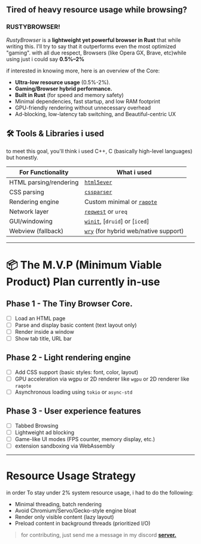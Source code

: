 ## Tired of heavy resource usage while browsing?
### RUSTYBROWSER!

*RustyBrowser* is a **lightweight yet powerful browser in Rust** that while writing this. I'll try to say that it outperforms even the most optimized "gaming". with all due respect, Browsers (like Opera GX, Brave, etc)while using just i could say **0.5%–2%**

if interested in knowing more, here is an overview of the Core:
* **Ultra-low resource usage** (0.5%-2%).
* **Gaming/Browser hybrid performance.**
* **Built in Rust** (for speed and memory safety)
* Minimal dependencies, fast startup, and low RAM footprint
* GPU-friendly rendering without unnecessary overhead
* Ad-blocking, low-latency tab switching, and Beautiful-centric UX

## 🛠️ Tools & Libraries i used
to meet this goal, you'll think i used C++, C (basically high-level languages) but honestly.

| For Functionality        | What i used                                                                |
| ------------------------ | -------------------------------------------------------------------------- |
| HTML parsing/rendering   | [`html5ever`](https://github.com/servo/html5ever)                          |
| CSS parsing              | [`cssparser`](https://crates.io/crates/cssparser)                          |
| Rendering engine         | Custom minimal or [`raqote`](https://github.com/jrmuizel/raqote)           |
| Network layer            | [`reqwest`](https://crates.io/crates/reqwest) or `ureq`                    |
| GUI/windowing            | [`winit`](https://crates.io/crates/winit), \[`druid`] or \[`iced`]         |
| Webview (fallback)       | [`wry`](https://github.com/tauri-apps/wry) (for hybrid web/native support) |

---
# 📦 The M.V.P (Minimum Viable Product) Plan currently in-use
## Phase 1 - The Tiny Browser Core.
* ☐ Load an HTML page
* ☐ Parse and display basic content (text layout only)
* ☐ Render inside a window
* ☐ Show tab title, URL bar
## Phase 2 - Light rendering engine
* ☐ Add CSS support (basic styles: font, color, layout)
* ☐ GPU acceleration via wgpu or 2D renderer like ``wgpu`` or 2D renderer like ``raqote``
* ☐ Asynchronous loading using ``tokio`` or ``async-std``
## Phase 3 - User experience features
* ☐ Tabbed Browsing
* ☐ Lightweight ad blocking
* ☐ Game-like UI modes (FPS counter, memory display, etc.)
* ☐ extension sandboxing via WebAssembly
---
# Resource Usage Strategy
in order To stay under 2% system resource usage, i had to do the following:
* Minimal threading, batch rendering
* Avoid Chromium/Servo/Gecko-style engine bloat
* Render only visible content (lazy layout)
* Preload content in background threads (prioritized I/O)

>for contributing, just send me a message in my discord [**server.**](https://discord.gg/yJcdrdu3Xd)
